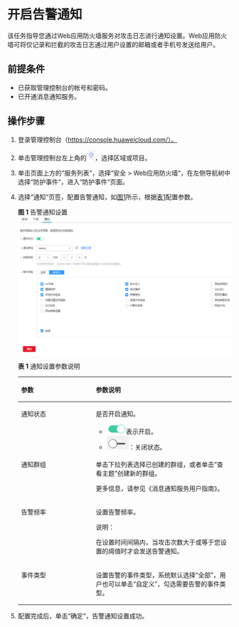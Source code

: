 # 开启告警通知<a name="waf_01_0019"></a>

该任务指导您通过Web应用防火墙服务对攻击日志进行通知设置。Web应用防火墙可将仅记录和拦截的攻击日志通过用户设置的邮箱或者手机号发送给用户。

## 前提条件<a name="section2256777914731"></a>

-   已获取管理控制台的帐号和密码。
-   已开通消息通知服务。

## 操作步骤<a name="section61533550183130"></a>

1.  登录管理控制台（https://console.huaweicloud.com/）。
2.  单击管理控制台左上角的![](figures/选择区域图标.jpg)，选择区域或项目。
3.  单击页面上方的“服务列表“，选择“安全  \>  Web应用防火墙“，在左侧导航树中选择“防护事件“，进入“防护事件“页面。
4.  选择“通知“页签，配置告警通知，如[图1](#fig40676821112218)所示，根据[表1](#table4725363915334)配置参数。

    **图 1**  告警通知设置<a name="fig40676821112218"></a>  
    ![](figures/告警通知设置.png "告警通知设置")

    **表 1**  通知设置参数说明

    <a name="table4725363915334"></a>
    <table><thead align="left"><tr id="row4914351215334"><th class="cellrowborder" valign="top" width="34.97%" id="mcps1.2.3.1.1"><p id="p5659630615334"><a name="p5659630615334"></a><a name="p5659630615334"></a>参数</p>
    </th>
    <th class="cellrowborder" valign="top" width="65.03%" id="mcps1.2.3.1.2"><p id="p2089811115334"><a name="p2089811115334"></a><a name="p2089811115334"></a>参数说明</p>
    </th>
    </tr>
    </thead>
    <tbody><tr id="row5386527415334"><td class="cellrowborder" valign="top" width="34.97%" headers="mcps1.2.3.1.1 "><p id="p101105415334"><a name="p101105415334"></a><a name="p101105415334"></a>通知状态</p>
    </td>
    <td class="cellrowborder" valign="top" width="65.03%" headers="mcps1.2.3.1.2 "><p id="p515811198121"><a name="p515811198121"></a><a name="p515811198121"></a>是否开启通知。</p>
    <a name="ul131371286465"></a><a name="ul131371286465"></a><ul id="ul131371286465"><li><a name="image0207649194218"></a><a name="image0207649194218"></a><span><img id="image0207649194218" src="figures/开启图标-15.png"></span>表示开启。</li><li><a name="image12367181966"></a><a name="image12367181966"></a><span><img id="image12367181966" src="figures/关闭图标-16.jpg"></span>：关闭状态。</li></ul>
    </td>
    </tr>
    <tr id="row6597002315334"><td class="cellrowborder" valign="top" width="34.97%" headers="mcps1.2.3.1.1 "><p id="p4197165315334"><a name="p4197165315334"></a><a name="p4197165315334"></a>通知群组</p>
    </td>
    <td class="cellrowborder" valign="top" width="65.03%" headers="mcps1.2.3.1.2 "><p id="p58551974153615"><a name="p58551974153615"></a><a name="p58551974153615"></a>单击下拉列表选择已创建的群组，或者单击<span class="uicontrol" id="uicontrol41944595153649"><a name="uicontrol41944595153649"></a><a name="uicontrol41944595153649"></a>“查看主题”</span>创建新的群组。</p>
    <p id="p6285082315377"><a name="p6285082315377"></a><a name="p6285082315377"></a>更多信息，请参见<span id="cite1947002817820"><a name="cite1947002817820"></a><a name="cite1947002817820"></a>《消息通知服务用户指南》</span>。</p>
    </td>
    </tr>
    <tr id="row2091915305414"><td class="cellrowborder" valign="top" width="34.97%" headers="mcps1.2.3.1.1 "><p id="p17919330341"><a name="p17919330341"></a><a name="p17919330341"></a>告警频率</p>
    </td>
    <td class="cellrowborder" valign="top" width="65.03%" headers="mcps1.2.3.1.2 "><p id="p1191973010415"><a name="p1191973010415"></a><a name="p1191973010415"></a>设置告警频率。</p>
    <div class="note" id="note1284420159813"><a name="note1284420159813"></a><a name="note1284420159813"></a><span class="notetitle"> 说明： </span><div class="notebody"><p id="p16845171517813"><a name="p16845171517813"></a><a name="p16845171517813"></a>在设置时间间隔内，当攻击次数大于或等于您设置的阈值时才会发送告警通知。</p>
    </div></div>
    </td>
    </tr>
    <tr id="row7449192820129"><td class="cellrowborder" valign="top" width="34.97%" headers="mcps1.2.3.1.1 "><p id="p54495284122"><a name="p54495284122"></a><a name="p54495284122"></a>事件类型</p>
    </td>
    <td class="cellrowborder" valign="top" width="65.03%" headers="mcps1.2.3.1.2 "><p id="p14492280127"><a name="p14492280127"></a><a name="p14492280127"></a>设置告警的事件类型，系统默认选择<span class="parmvalue" id="parmvalue113916232133"><a name="parmvalue113916232133"></a><a name="parmvalue113916232133"></a>“全部”</span>，用户也可以单击<span class="parmvalue" id="parmvalue192922049161412"><a name="parmvalue192922049161412"></a><a name="parmvalue192922049161412"></a>“自定义”</span>，勾选需要告警的事件类型。</p>
    </td>
    </tr>
    </tbody>
    </table>

5.  配置完成后，单击“确定“，告警通知设置成功。

